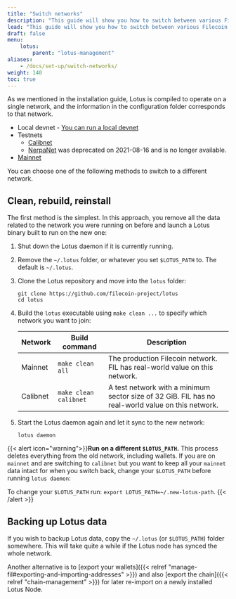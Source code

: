 ```yaml
---
title: "Switch networks"
description: "This guide will show you how to switch between various Filecoin networks with Lotus, depending on your testing or development needs."
lead: "This guide will show you how to switch between various Filecoin networks with Lotus, depending on your testing or development needs."
draft: false
menu:
    lotus:
        parent: "lotus-management"
aliases:
    - /docs/set-up/switch-networks/
weight: 140
toc: true
---
```

As we mentioned in the installation guide, Lotus is compiled to operate on a single network, and the information in the configuration folder corresponds to that network.

+ Local devnet - [You can run a local devnet](https://docs.filecoin.io/build/local-devnet/#manual-set-up)
+ Testnets
  + [Calibnet](https://network.filecoin.io/#calibration)
  + [NerpaNet](https://github.com/filecoin-project/community/discussions/74#discussioncomment-1348469) was deprecated on 2021-08-16 and is no longer available.
+ [Mainnet](https://network.filecoin.io/#mainnet)

You can choose one of the following methods to switch to a different network.

## Clean, rebuild, reinstall

The first method is the simplest. In this approach, you remove all the data related to the network you were running on before and launch a Lotus binary built to run on the new one:

1. Shut down the Lotus daemon if it is currently running.
1. Remove the `~/.lotus` folder, or whatever you set `$LOTUS_PATH` to. The default is `~/.lotus`.
1. Clone the Lotus repository and move into the `lotus` folder:

    ```shell
    git clone https://github.com/filecoin-project/lotus
    cd lotus
    ```

1. Build the `lotus` executable using `make clean ...` to specify which network you want to join:

    | Network | Build command | Description |
    | --- | --- | --- |
    | Mainnet | `make clean all` | The production Filecoin network. FIL has real-world value on this network. |
    | Calibnet | `make clean calibnet` | A test network with a minimum sector size of 32 GiB. FIL has no real-world value on this network. |

2. Start the Lotus daemon again and let it sync to the new network:

    ```shell
    lotus daemon
    ```

{{< alert icon="warning">}}**Run on a different `$LOTUS_PATH`.**
This process deletes everything from the old network, including wallets. If you are on `mainnet` and are switching to `calibnet` but you want to keep all your `mainnet` data intact for when you switch back, change your `$LOTUS_PATH` before running `lotus daemon`:

To change your `$LOTUS_PATH` run: `export LOTUS_PATH=~/.new-lotus-path`.
{{< /alert >}}

## Backing up Lotus data

If you wish to backup Lotus data, copy the `~/.lotus` (or `$LOTUS_PATH`) folder somewhere. This will take quite a while if the Lotus node has synced the whole network.

Another alternative is to [export your wallets]({{< relref "manage-fil#exporting-and-importing-addresses" >}}) and also [export the chain]({{< relref "chain-management" >}}) for later re-import on a newly installed Lotus Node.
